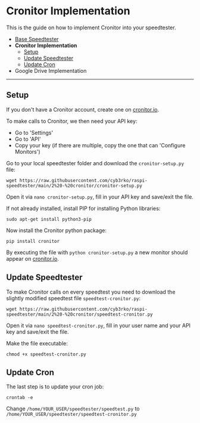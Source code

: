 # Cronitor Implementation

This is the guide on how to implement Cronitor into your speedtester.

- [Base Speedtester](/README.md)
- **Cronitor Implementation**
    - [Setup](#setup)
    - [Update Speedtester](#update-speedtester)
    - [Update Cron](#update-cron)
- Google Drive Implementation

---

## Setup

If you don't have a Cronitor account, create one on [cronitor.io](https://cronitor.io).

To make calls to Cronitor, we then need your API key:
- Go to 'Settings'
- Go to 'API'
- Copy your key (if there are multiple, copy the one that can 'Configure Monitors')

Go to your local speedtester folder and download the `cronitor-setup.py` file:

`wget https://raw.githubusercontent.com/cyb3rko/raspi-speedtester/main/2%20-%20cronitor/cronitor-setup.py`

Open it via `nano cronitor-setup.py`, fill in your API key and save/exit the file.

If not already installed, install PIP for installing Python libraries:

`sudo apt-get install python3-pip`

Now install the Cronitor python package:

`pip install cronitor`

By executing the file with `python cronitor-setup.py` a new monitor should appear on [cronitor.io](https://cronitor.io).

## Update Speedtester

To make Cronitor calls on every speedtest you need to download the slightly modified speedtest file `speedtest-cronitor.py`:

`wget https://raw.githubusercontent.com/cyb3rko/raspi-speedtester/main/2%20-%20cronitor/speedtest-cronitor.py`

Open it via `nano speedtest-cronitor.py`, fill in your user name and your API key and save/exit the file.

Make the file executable:

`chmod +x speedtest-cronitor.py`

## Update Cron

The last step is to update your cron job:

`crontab -e`

Change `/home/YOUR_USER/speedtester/speedtest.py` to `/home/YOUR_USER/speedtester/speedtest-cronitor.py`

